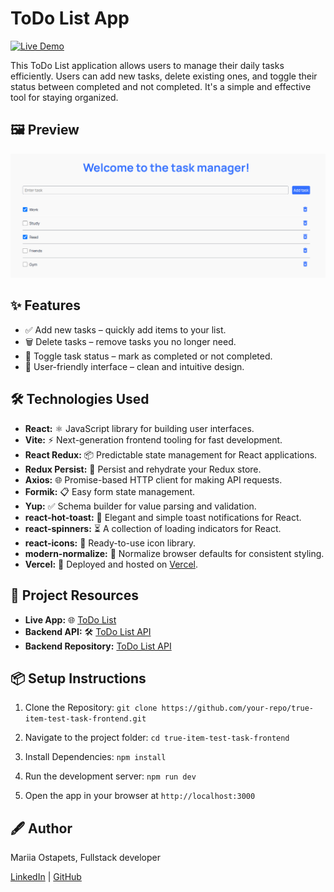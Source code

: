 # ToDo List App

[![Live Demo](https://img.shields.io/badge/Live%20Demo-Visit-brightgreen)](https://true-item-test-task-frontend.vercel.app/)

This ToDo List application allows users to manage their daily tasks efficiently.
Users can add new tasks, delete existing ones, and toggle their status between
completed and not completed. It's a simple and effective tool for staying
organized.

## 🖼️ Preview

![App Preview](./public/preview.png)

## ✨ Features

- ✅ Add new tasks – quickly add items to your list.
- 🗑️ Delete tasks – remove tasks you no longer need.
- 🔁 Toggle task status – mark as completed or not completed.
- 🎯 User-friendly interface – clean and intuitive design.

## 🛠️ Technologies Used

- **React:** ⚛️ JavaScript library for building user interfaces.
- **Vite:** ⚡ Next-generation frontend tooling for fast development.
- **React Redux:** 📦 Predictable state management for React applications.
- **Redux Persist:** 💾 Persist and rehydrate your Redux store.
- **Axios:** 🌐 Promise-based HTTP client for making API requests.
- **Formik:** 📋 Easy form state management.
- **Yup:** ✅ Schema builder for value parsing and validation.
- **react-hot-toast:** 🍞 Elegant and simple toast notifications for React.
- **react-spinners:** ⏳ A collection of loading indicators for React.
- **react-icons:** 🎨 Ready-to-use icon library.
- **modern-normalize:** 🧼 Normalize browser defaults for consistent styling.
- **Vercel:** 🚀 Deployed and hosted on [Vercel](https://vercel.com/).

## 🔗 Project Resources

- **Live App:** 🌐 [ToDo List](https://true-item-test-task-frontend.vercel.app/)
- **Backend API:** 🛠️
  [ToDo List API](https://true-item-test-task-backend.onrender.com/)
- **Backend Repository:**
  [ToDo List API](https://github.com/Mariia-Ostapets/true-item-test-task-backend)

## 📦 Setup Instructions

1. Clone the Repository:
   `git clone https://github.com/your-repo/true-item-test-task-frontend.git`

2. Navigate to the project folder: `cd true-item-test-task-frontend`

3. Install Dependencies: `npm install`

4. Run the development server: `npm run dev`

5. Open the app in your browser at `http://localhost:3000`

## 🖋️ Author

Mariia Ostapets, Fullstack developer

[LinkedIn](https://www.linkedin.com/in/mariia-ostapets/) |
[GitHub](https://github.com/Mariia-Ostapets)
